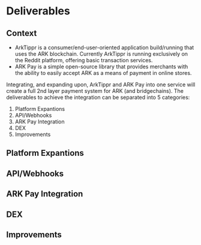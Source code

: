 # Deliverables
## Context
* ArkTippr is a consumer/end-user-oriented application build/running that uses the ARK blockchain. Currently ArkTippr is running exclusively on the Reddit platform, offering basic transaction services. 
* ARK Pay is a simple open-source library that provides merchants with the ability to easily accept ARK as a means of payment in online stores.

Integrating, and expanding upon, ArkTippr and ARK Pay into one service will create a full 2nd layer payment system for ARK (and bridgechains). 
The deliverables to achieve the integration can be separated into 5 categories: 
1. Platform Expantions
2. API/Webhooks
3. ARK Pay Integration
4. DEX
5. Improvements

## Platform Expantions
## API/Webhooks
## ARK Pay Integration
## DEX
## Improvements
